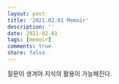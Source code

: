 ```yaml
---
layout: post
title: '2021.02.01 Memoir'
description: ''
date: 2021-02-01
tags: [memoir]
comments: true
share: false
---
```


질문이 생겨야 지식의 활용이 가능해진다.
